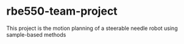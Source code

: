 # rbe550-team-project
This project is the motion planning of a steerable needle robot using sample-based methods
